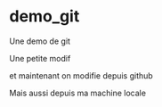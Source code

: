 # demo_git
Une demo de git

Une petite modif

et maintenant on modifie depuis github

Mais aussi depuis ma machine locale
